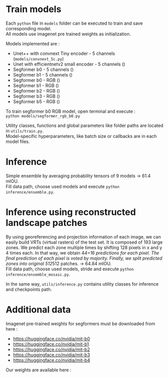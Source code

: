 # Train models  

Each `python` file in `models` folder can be executed to train and save corresponding model.  
All models use imagenet pre trained weights as initialization.  

Models implemented are :  

- Unet++ with convnext Tiny encoder - 5 channels (`models/convnext_5c.py`)
- Unet with efficientnetv2 small encoder - 5 channels ()
- Segformer b0 - 5 channels ()
- Segformer b1 - 5 channels ()
- Segformer b0 - RGB ()
- Segformer b1 - RGB ()
- Segformer b2 - RGB ()
- Segformer b3 - RGB ()
- Segformer b5 - RGB ()

To train segformer b0 RGB model, open terminal and execute :  
`python models/segformer_rgb_b0.py`

Utility classes, functions and global parameters like folder paths are located in `utils/train.py`.  
Model-specific hyperparameters, like batch size or callbacks are in each model files.  

# Inference

Simple ensemble by averaging probability tensors of 9 models -> 61.4 mIOU.  
Fill data path, choose used models and execute `python  inference/ensemble.py`.  

# Inference using reconstructed landscape patches

By using georeferencing and projection information of each image, we can easily build VRTs (virtual rasters) of the test set. It is composed of 193 large zones. We predict each zone multiple times by shifting 128 pixels in x and y 4 times each. In that way, we obtain 4*4=16 predictions for each pixel. The final prediction of each pixel is voted by majority. Finally, we split predicted zones into original 512*512 patches. -> 64.84 mIOU.  
Fill data path, choose used models, stride and execute `python  inference/ensemble_mosaic.py`.  

In the same way, `utils/inference.py` contains utility classes for inference and checkpoints path.  

# Additional data

Imagenet pre-trained weights for segformers must be downloaded from here : 
- https://huggingface.co/nvidia/mit-b0
- https://huggingface.co/nvidia/mit-b1
- https://huggingface.co/nvidia/mit-b2
- https://huggingface.co/nvidia/mit-b3
- https://huggingface.co/nvidia/mit-b4

Our weights are available here : 